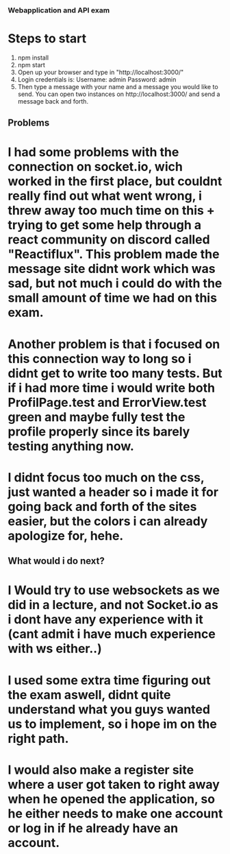 ### Webapplication and API exam

# Steps to start

1. npm install
2. npm start
3. Open up your browser and type in "http://localhost:3000/"
4. Login credentials is:
   Username: admin
   Password: admin
5. Then type a message with your name and a message you would like to send. You can open two instances on http://localhost:3000/ and send a message back and forth.

## Problems

# I had some problems with the connection on socket.io, wich worked in the first place, but couldnt really find out what went wrong, i threw away too much time on this + trying to get some help through a react community on discord called "Reactiflux". This problem made the message site didnt work which was sad, but not much i could do with the small amount of time we had on this exam.

# Another problem is that i focused on this connection way to long so i didnt get to write too many tests. But if i had more time i would write both ProfilPage.test and ErrorView.test green and maybe fully test the profile properly since its barely testing anything now.

# I didnt focus too much on the css, just wanted a header so i made it for going back and forth of the sites easier, but the colors i can already apologize for, hehe.

## What would i do next?

# I Would try to use websockets as we did in a lecture, and not Socket.io as i dont have any experience with it (cant admit i have much experience with ws either..)

# I used some extra time figuring out the exam aswell, didnt quite understand what you guys wanted us to implement, so i hope im on the right path.

# I would also make a register site where a user got taken to right away when he opened the application, so he either needs to make one account or log in if he already have an account.
